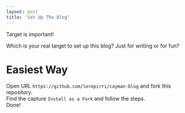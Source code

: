```yaml
---
layout: post
title: 'Set Up The Blog'
---
```



Target is important!

Which is your real target to set up this blog?  Just for writing or for fun?

# [](#header-1)Easiest Way
Open URL `https://github.com/lorepirri/cayman-blog` and fork this repository.  
Find the capture `Install as a Fork` and follow the steps.  
Done!

